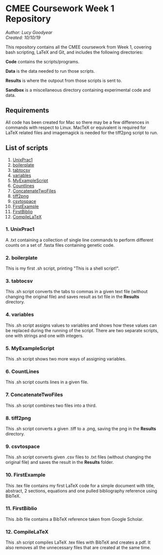 # CMEE Coursework Week 1 Repository

*Author: Lucy Goodyear*  
*Created: 10/10/19*

This repository contains all the CMEE coursework from Week 1, covering bash scripting, LaTeX and Git, and includes the following directories:

**Code** contains the scripts/programs.

**Data** is the data needed to run those scripts.

**Results** is where the outpout from those scripts is sent to.

**Sandbox** is a miscellaneous directory containing experimental code and data.

## Requirements

All code has been created for Mac so there may be a few differences in commands with respect to Linux. MacTeX or equivalent is required for LaTeX related files and imagemagick is needed for the tiff2png script to run.


## List of scripts
1. [UnixPrac1](#1.UnixPrac1)
2. [boilerplate](#2.-boilerplate)
3. [tabtocsv](#3.-tabtocsv)
4. [variables](#4.-variables)
5. [MyExampleScript](#5.-MyExampleScript)
6. [Countlines](#6.-CountLines)
7. [ConcatenateTwoFiles](#7.-ConcatenateTwoFiles)
8. [tiff2png](#8.-tiff2png)
9. [csvtospace](#9.-csvtospace)
10. [FirstExample](#10.-FirstExample)
11. [FirstBiblio](#11.-FirstBiblio)
12. [CompileLaTeX](#12.-CompileLaTeX)

### 1. UnixPrac1

A .txt containing a collection of single line commands to perform different counts on a set of .fasta files containing genetic code.

### 2. boilerplate

This is my first .sh script, printing "This is a shell script!".

### 3. tabtocsv

This .sh script converts the tabs to commas in a given text file (without changing the original file) and saves result as txt file in the **Results** directory.

### 4. variables

This .sh script assigns values to variables and shows how these values can be replaced during the running of the script. There are two separate scripts, one with strings and one with integers.

### 5. MyExampleScript

This .sh script shows two more ways of assigning variables.

### 6. CountLines

This .sh script counts lines in a given file.

### 7. ConcatenateTwoFiles

This .sh script combines two files into a third.

### 8. tiff2png

This .sh script converts a given .tiff to a .png, saving the png in the **Results** directory.

### 9. csvtospace

This .sh script converts given .csv files to .txt files (without changing the original file) and saves the result in the **Results** folder.

### 10. FirstExample

This .tex file contains my first LaTeX code for a simple document with title, abstract, 2 sections, equations and one pulled bibliography reference using BibTeX.

### 11. FirstBiblio

This .bib file contains a BibTeX reference taken from Google Scholar.

### 12. CompileLaTeX

This .sh script compiles LaTeX .tex files with BibTeX and creates a pdf. It also removes all the unnecessary files that are created at the same time.